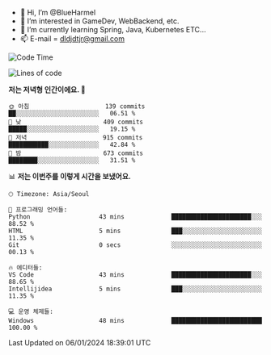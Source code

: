 - 👋 Hi, I’m @BlueHarmel
- 👀 I’m interested in GameDev, WebBackend, etc.
- 🌱 I’m currently learning Spring, Java, Kubernetes ETC...
- 📫 E-mail = dldjdtjr@gmail.com
  <!--START_SECTION:waka-->
![Code Time](http://img.shields.io/badge/Code%20Time-314%20hrs-blue)

![Lines of code](https://img.shields.io/badge/%EC%A0%80%EB%8A%94%20%EC%97%AC%ED%83%9C%EA%B9%8C%EC%A7%80%20-39.8%20million%20%EC%A4%84%EC%9D%98%20%EC%BD%94%EB%93%9C%EB%A5%BC%20%EC%9E%91%EC%84%B1%ED%96%88%EC%96%B4%EC%9A%94.-blue)

**저는 저녁형 인간이에요. 🦉** 

```text
🌞 아침                     139 commits         ██░░░░░░░░░░░░░░░░░░░░░░░   06.51 % 
🌆 낮　                     409 commits         █████░░░░░░░░░░░░░░░░░░░░   19.15 % 
🌃 저녁                     915 commits         ███████████░░░░░░░░░░░░░░   42.84 % 
🌙 밤　                     673 commits         ████████░░░░░░░░░░░░░░░░░   31.51 % 
```


📊 **저는 이번주를 이렇게 시간을 보냈어요.** 

```text
🕑︎ Timezone: Asia/Seoul

💬 프로그래밍 언어들: 
Python                   43 mins             ██████████████████████░░░   88.52 % 
HTML                     5 mins              ███░░░░░░░░░░░░░░░░░░░░░░   11.35 % 
Git                      0 secs              ░░░░░░░░░░░░░░░░░░░░░░░░░   00.13 % 

🔥 에디터들: 
VS Code                  43 mins             ██████████████████████░░░   88.65 % 
Intellijidea             5 mins              ███░░░░░░░░░░░░░░░░░░░░░░   11.35 % 

💻 운영 체제들: 
Windows                  48 mins             █████████████████████████   100.00 % 
```


 Last Updated on 06/01/2024 18:39:01 UTC
<!--END_SECTION:waka-->
<!---
BlueHarmel/BlueHarmel is a ✨ special ✨ repository because its `README.md` (this file) appears on your GitHub profile.
You can click the Preview link to take a look at your changes.
--->


